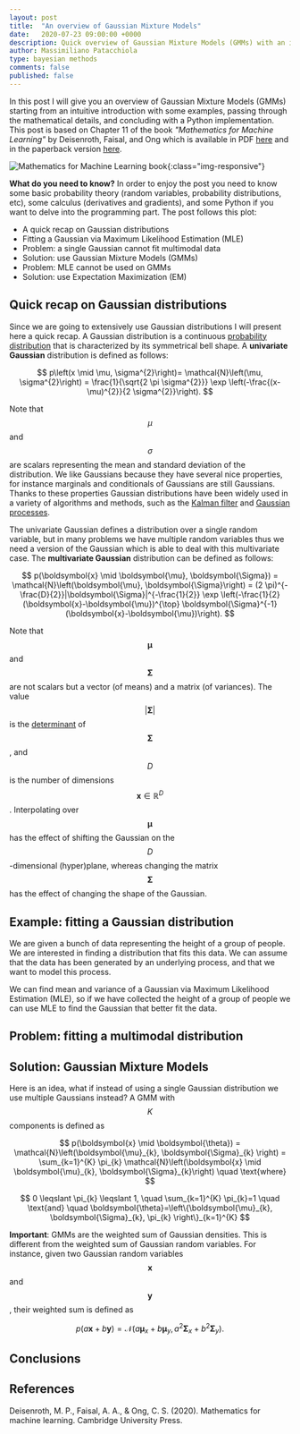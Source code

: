 ```yaml
---
layout: post
title:  "An overview of Gaussian Mixture Models"
date:   2020-07-23 09:00:00 +0000
description: Quick overview of Gaussian Mixture Models (GMMs) with an intuitive introduction and python examples.
author: Massimiliano Patacchiola
type: bayesian methods
comments: false
published: false
---
```



In this post I will give you an overview of Gaussian Mixture Models (GMMs) starting from an intuitive introduction with some examples, passing through the mathematical details, and concluding with a Python implementation. This post is based on Chapter 11 of the book  *"Mathematics for Machine Learning"* by Deisenroth, Faisal, and Ong which is available in PDF [here](https://mml-book.com) and in the paperback version [here](https://www.cambridge.org/gb/academic/subjects/computer-science/pattern-recognition-and-machine-learning/mathematics-machine-learning?format=PB).

![Mathematics for Machine Learning book]({{site.baseurl}}/images/books_math_for_machine_learning.png){:class="img-responsive"}

**What do you need to know?** In order to enjoy the post you need to know some basic probability theory (random variables, probability distributions, etc), some calculus (derivatives and gradients), and some Python if you want to delve into the programming part. The post follows this plot:

- A quick recap on Gaussian distributions
- Fitting a Gaussian via Maximum Likelihood Estimation (MLE)
- Problem: a single Gaussian cannot fit multimodal data
- Solution: use Gaussian Mixture Models (GMMs)
- Problem: MLE cannot be used on GMMs
- Solution: use Expectation Maximization (EM)


Quick recap on Gaussian distributions
-------------------------------------

Since we are going to extensively use Gaussian distributions I will present here a quick recap. A Gaussian distribution is a continuous [probability distribution](https://en.wikipedia.org/wiki/Probability_distribution) that is characterized by its symmetrical bell shape. A **univariate Gaussian** distribution is defined as follows:

$$
p\left(x \mid \mu, \sigma^{2}\right)= \mathcal{N}\left(\mu, \sigma^{2}\right) = \frac{1}{\sqrt{2 \pi \sigma^{2}}} \exp \left(-\frac{(x-\mu)^{2}}{2 \sigma^{2}}\right).
$$

Note that $$\mu$$ and $$\sigma$$ are scalars representing the mean and standard deviation of the distribution. 
We like Gaussians because they have several nice properties, for instance marginals and conditionals of Gaussians are still Gaussians. Thanks to these properties Gaussian distributions have been widely used in a variety of algorithms and methods, such as the [Kalman filter](https://en.wikipedia.org/wiki/Kalman_filter) and [Gaussian processes](https://en.wikipedia.org/wiki/Gaussian_process).

The univariate Gaussian defines a distribution over a single random variable, but in many problems we have multiple random variables thus we need a version of the Gaussian which is able to deal with this multivariate case. The **multivariate Gaussian** distribution can be defined as follows:

$$
p(\boldsymbol{x} \mid \boldsymbol{\mu}, \boldsymbol{\Sigma}) = \mathcal{N}\left(\boldsymbol{\mu}, \boldsymbol{\Sigma}\right) = (2 \pi)^{-\frac{D}{2}}|\boldsymbol{\Sigma}|^{-\frac{1}{2}} \exp \left(-\frac{1}{2}(\boldsymbol{x}-\boldsymbol{\mu})^{\top} \boldsymbol{\Sigma}^{-1}(\boldsymbol{x}-\boldsymbol{\mu})\right).
$$

Note that $$\boldsymbol{\mu}$$ and $$\boldsymbol{\Sigma}$$ are not scalars but a vector (of means) and a matrix (of variances). 
The value $$|\boldsymbol{\Sigma}|$$ is the [determinant](https://en.wikipedia.org/wiki/Determinant) of $$\boldsymbol{\Sigma}$$, and $$D$$ is the number of dimensions $$\boldsymbol{x} \in \mathbb{R}^{D}$$. Interpolating over $$\boldsymbol{\mu}$$ has the effect of shifting the Gaussian on the $$D$$-dimensional (hyper)plane, whereas changing the matrix $$\boldsymbol{\Sigma}$$ has the effect of changing the shape of the Gaussian.

Example: fitting a Gaussian distribution
----------------------------------------

We are given a bunch of data representing the height of a group of people. We are interested in finding a distribution that fits this data. We can assume that the data has been generated by an underlying process, and that we want to model this process.

We can find mean and variance of a Gaussian via Maximum Likelihood Estimation (MLE), so if we have collected the height of a group of people we can use MLE to find the Gaussian that better fit the data. 


Problem: fitting a multimodal distribution
----------------------------------------


Solution: Gaussian Mixture Models
--------------------------------------

Here is an idea, what if instead of using a single Gaussian distribution we use multiple Gaussians instead? A GMM with $$K$$ components is defined as

$$
p(\boldsymbol{x} \mid \boldsymbol{\theta}) = \mathcal{N}\left(\boldsymbol{\mu}_{k}, \boldsymbol{\Sigma}_{k} \right) = \sum_{k=1}^{K} \pi_{k} \mathcal{N}\left(\boldsymbol{x} \mid \boldsymbol{\mu}_{k}, \boldsymbol{\Sigma}_{k}\right)
\quad \text{where} 
$$

$$
0 \leqslant \pi_{k} \leqslant 1, \quad \sum_{k=1}^{K} \pi_{k}=1
\quad \text{and} \quad
\boldsymbol{\theta}=\left\{\boldsymbol{\mu}_{k}, \boldsymbol{\Sigma}_{k}, \pi_{k} \right\}_{k=1}^{K}
$$

**Important**: GMMs are the weighted sum of Gaussian densities. This is different from the weighted sum of Gaussian random variables. For instance, given two Gaussian random variables $$\boldsymbol{x}$$ and $$\boldsymbol{y}$$, their weighted sum is defined as

$$
p(a \boldsymbol{x}+b \boldsymbol{y})=\mathcal{N}\left(a \boldsymbol{\mu}_{x}+b \boldsymbol{\mu}_{y}, a^{2} \boldsymbol{\Sigma}_{x}+b^{2} \boldsymbol{\Sigma}_{y}\right).
$$



Conclusions
------------




References
------------

Deisenroth, M. P., Faisal, A. A., & Ong, C. S. (2020). Mathematics for machine learning. Cambridge University Press.


